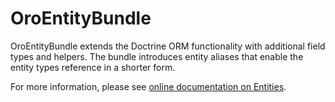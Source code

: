 # OroEntityBundle

OroEntityBundle extends the Doctrine ORM functionality with additional field types and helpers. The bundle introduces entity aliases that enable the entity types reference in a shorter form.

For more information, please see [online documentation on Entities](https://doc.oroinc.com/backend/entities/). 

